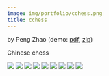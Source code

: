 ```yaml
---
image: img/portfolio/cchess.png
title: cchess
---
```


by Peng Zhao (demo: [pdf](https://github.com/pzhaonet/bookdownplus/raw/master/upload/cchess/showcase/cchess.pdf), [zip](https://github.com/pzhaonet/bookdownplus/raw/master/upload/cchess/demo.zip))

Chinese chess

<!--more-->

![](https://github.com/pzhaonet/bookdownplus/raw/master/upload/cchess/showcase/cchess10.png)
![](https://github.com/pzhaonet/bookdownplus/raw/master/upload/cchess/showcase/cchess12.png)
![](https://github.com/pzhaonet/bookdownplus/raw/master/upload/cchess/showcase/cchess13.png)
![](https://github.com/pzhaonet/bookdownplus/raw/master/upload/cchess/showcase/cchess14.png)
![](https://github.com/pzhaonet/bookdownplus/raw/master/upload/cchess/showcase/cchess15.png)
![](https://github.com/pzhaonet/bookdownplus/raw/master/upload/cchess/showcase/cchess3.png)
![](https://github.com/pzhaonet/bookdownplus/raw/master/upload/cchess/showcase/cchess7.png)
![](https://github.com/pzhaonet/bookdownplus/raw/master/upload/cchess/showcase/cchess9.png)
![](https://github.com/pzhaonet/bookdownplus/raw/master/upload/cchess/showcase/cover.png)

